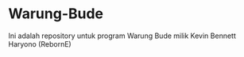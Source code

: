 # Warung-Bude

Ini adalah repository untuk program Warung Bude milik Kevin Bennett Haryono (RebornE)
